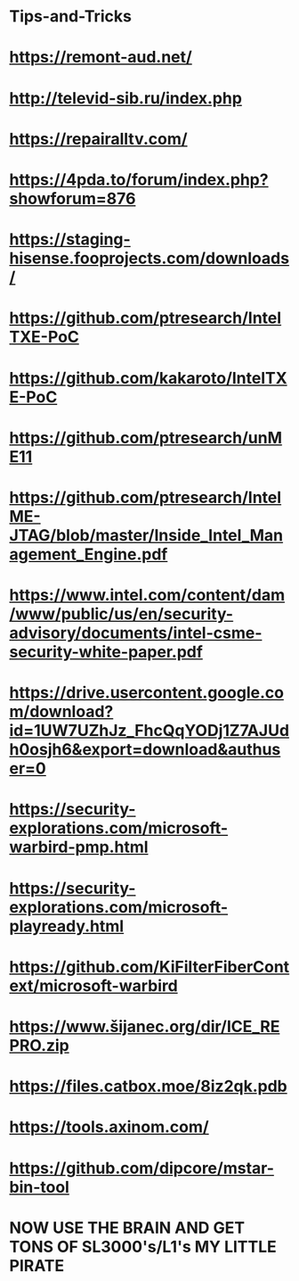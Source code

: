 # Tips-and-Tricks
# https://remont-aud.net/ 
# http://televid-sib.ru/index.php
# https://repairalltv.com/
# https://4pda.to/forum/index.php?showforum=876
# https://staging-hisense.fooprojects.com/downloads/
# https://github.com/ptresearch/IntelTXE-PoC
# https://github.com/kakaroto/IntelTXE-PoC
# https://github.com/ptresearch/unME11
# https://github.com/ptresearch/IntelME-JTAG/blob/master/Inside_Intel_Management_Engine.pdf
# https://www.intel.com/content/dam/www/public/us/en/security-advisory/documents/intel-csme-security-white-paper.pdf
# https://drive.usercontent.google.com/download?id=1UW7UZhJz_FhcQqYODj1Z7AJUdh0osjh6&export=download&authuser=0
# https://security-explorations.com/microsoft-warbird-pmp.html
# https://security-explorations.com/microsoft-playready.html
# https://github.com/KiFilterFiberContext/microsoft-warbird
# https://www.šijanec.org/dir/ICE_REPRO.zip
# https://files.catbox.moe/8iz2qk.pdb
# https://tools.axinom.com/
# https://github.com/dipcore/mstar-bin-tool
# NOW USE THE BRAIN AND GET TONS OF SL3000's/L1's MY LITTLE PIRATE
